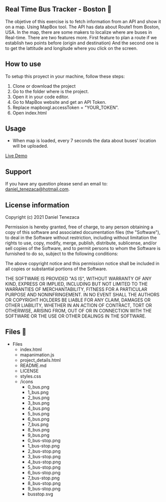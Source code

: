 ## Real Time Bus Tracker - Boston   	🚌
The objetive of this exercise is to fetch information from an API and show it on a map. Using MapBox tool.
The API has data about Route1 from Boston, USA. In the map, there are some makers to localize where are buses 
in Real-time. There are two features more. First feature to plan a route if we establish two points before (origin and destination) 
And the second  one is to get the lattitude and longitude where you click on the screen.

## How to use  

To setup this proyect in your machine, follow these steps:

1.  Clone or download the project
2. Go to  the folder where is the project.
3. Open it in your code editor.
3. Go to MapBox website and get an API Token.
4. Replace mapboxgl.accessToken = "YOUR_TOKEN".
5. Open index.html 

## Usage

- When map is loaded, every 7 seconds the data about buses' location will be uploaded.

[Live Demo](https://danthb.github.io/RealTimeBusTracker_MITxPro/)

## Support 

If you have any question please send an email to: [daniel_tenezaca@hotmail.com](mailto:daniel_tenezaca@hotmail.com).


## License information 

Copyright (c) 2021 Daniel Tenezaca 

Permission is hereby granted, free of charge, to any person obtaining a copy
of this software and associated documentation files (the "Software"), to deal
in the Software without restriction, including without limitation the rights
to use, copy, modify, merge, publish, distribute, sublicense, and/or sell
copies of the Software, and to permit persons to whom the Software is
furnished to do so, subject to the following conditions:

The above copyright notice and this permission notice shall be included in all
copies or substantial portions of the Software.

THE SOFTWARE IS PROVIDED "AS IS", WITHOUT WARRANTY OF ANY KIND, EXPRESS OR
IMPLIED, INCLUDING BUT NOT LIMITED TO THE WARRANTIES OF MERCHANTABILITY,
FITNESS FOR A PARTICULAR PURPOSE AND NONINFRINGEMENT. IN NO EVENT SHALL THE
AUTHORS OR COPYRIGHT HOLDERS BE LIABLE FOR ANY CLAIM, DAMAGES OR OTHER
LIABILITY, WHETHER IN AN ACTION OF CONTRACT, TORT OR OTHERWISE, ARISING FROM,
OUT OF OR IN CONNECTION WITH THE SOFTWARE OR THE USE OR OTHER DEALINGS IN THE
SOFTWARE.

## Files 📁

- Files
    - index.html
    - mapanimation.js
    - project_details.html
    - README.md
    - LICENSE
    - styles.css
    - /icons
        - 0_bus.png
        - 1_bus.png
        - 2_bus.png
        - 3_bus.png
        - 4_bus.png
        - 5_bus.png
        - 6_bus.png
        - 7_bus.png
        - 8_bus.png
        - 9_bus.png
        - 0_bus-stop.png
        - 1_bus-stop.png
        - 2_bus-stop.png
        - 3_bus-stop.png
        - 4_bus-stop.png
        - 5_bus-stop.png
        - 6_bus-stop.png
        - 7_bus-stop.png
        - 8_bus-stop.png
        - 9_bus-stop.png
        - busstop.svg
